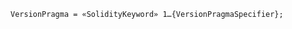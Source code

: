 <!-- This file is generated automatically by infrastructure scripts. Please don't edit by hand. -->

```{ .ebnf .slang-ebnf #VersionPragma }
VersionPragma = «SolidityKeyword» 1…{VersionPragmaSpecifier};
```

